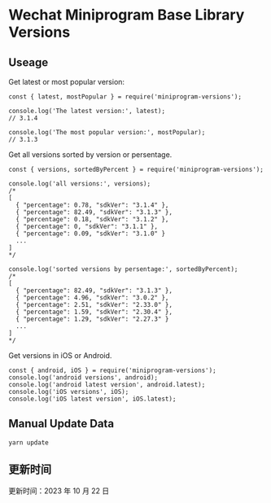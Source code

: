 
# Wechat Miniprogram Base Library Versions

## Useage

Get latest or most popular version:

```;
const { latest, mostPopular } = require('miniprogram-versions');

console.log('The latest version:', latest);
// 3.1.4

console.log('The most popular version:', mostPopular);
// 3.1.3

```

Get all versions sorted by version or persentage.

```
const { versions, sortedByPercent } = require('miniprogram-versions');

console.log('all versions:', versions);
/*
[
  { "percentage": 0.78, "sdkVer": "3.1.4" },
  { "percentage": 82.49, "sdkVer": "3.1.3" },
  { "percentage": 0.18, "sdkVer": "3.1.2" },
  { "percentage": 0, "sdkVer": "3.1.1" },
  { "percentage": 0.09, "sdkVer": "3.1.0" }
  ...
]
*/

console.log('sorted versions by persentage:', sortedByPercent);
/*
[
  { "percentage": 82.49, "sdkVer": "3.1.3" },
  { "percentage": 4.96, "sdkVer": "3.0.2" },
  { "percentage": 2.51, "sdkVer": "2.33.0" },
  { "percentage": 1.59, "sdkVer": "2.30.4" },
  { "percentage": 1.29, "sdkVer": "2.27.3" }
  ...
]
*/
```

Get versions in iOS or Android.

```
const { android, iOS } = require('miniprogram-versions');
console.log('android versions', android);
console.log('android latest version', android.latest);
console.log('iOS versions', iOS);
console.log('iOS latest version', iOS.latest);
```

## Manual Update Data

```
yarn update
```

## 更新时间

更新时间：2023 年 10 月 22 日
